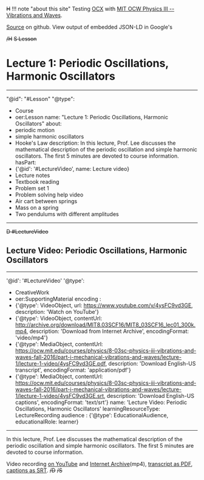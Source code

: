 ~~H~~
!!! note "about this site"
    Testing [OCX](https://k12ocx.github.io/k12ocx-specs/) with [MIT OCW Physics III -- Vibrations and Waves](https://ocw.mit.edu/courses/physics/8-03sc-physics-iii-vibrations-and-waves-fall-2016/).

[Source](https://github.com/philbarker/OCXPhysVibWav) on github. View output of embedded JSON-LD in Google's
<script>
text  = 'structured data testing tool'
here = window.location.href
sdd  = 'https://search.google.com/structured-data/testing-tool'
href = sdd+'#url='+encodeURIComponent(here)
link = '<a href="'+href+'">'+text+'</a>'
document.write(link)
</script>
~~/H~~
~~S Lesson~~
# Lecture 1: Periodic Oscillations, Harmonic Oscillators
---
"@id": "#Lesson"
"@type":
  - Course
  - oer:Lesson
name: "Lecture 1: Periodic Oscillations, Harmonic Oscillators"
about:
  - periodic motion
  - simple harmonic oscillators
  - Hooke's Law
description: In this lecture, Prof. Lee discusses the mathematical description of the periodic oscillation and simple harmonic oscillators. The first 5 minutes are devoted to course information.
hasPart:
  - {'@id': '#LectureVideo', name: Lecture video}
  - Lecture notes
  - Textbook reading
  - Problem set 1
  - Problem solving help video
  - Air cart between springs
  - Mass on a spring
  - Two pendulums with different amplitudes
---
~~D #LectureVideo~~
## Lecture Video: Periodic Oscillations, Harmonic Oscillators
---
'@id': '#LectureVideo'
'@type':
  - CreativeWork
  - oer:SupportingMaterial
encoding :
  - {'@type': VideoObject, url: https://www.youtube.com/v/4ysFC9vd3GE, description: 'Watch on YouTube'}
  - {'@type': VideoObject, contentUrl: http://archive.org/download/MIT8.03SCF16/MIT8_03SCF16_lec01_300k.mp4, description: 'Download from Internet Archive', encodingFormat: 'video/mp4'}
  - {'@type': MediaObject, contentUrl: https://ocw.mit.edu/courses/physics/8-03sc-physics-iii-vibrations-and-waves-fall-2016/part-i-mechanical-vibrations-and-waves/lecture-1/lecture-1-video/4ysFC9vd3GE.pdf, description: 'Download English-US transcript', encodingFormat: 'application/pdf'}
  - {'@type': MediaObject, contentUrl: https://ocw.mit.edu/courses/physics/8-03sc-physics-iii-vibrations-and-waves-fall-2016/part-i-mechanical-vibrations-and-waves/lecture-1/lecture-1-video/4ysFC9vd3GE.srt, description: 'Download English-US captions', encodingFormat: 'text/srt'}
name: 'Lecture Video: Periodic Oscillations, Harmonic Oscillators'
learningResourceType: LectureRecording
audience : {'@type': EducationalAudience, educationalRole: learner}
---
In this lecture, Prof. Lee discusses the mathematical description of the periodic oscillation and simple harmonic oscillators. The first 5 minutes are devoted to course information.

Video recording [on YouTube](https://www.youtube.com/v/4ysFC9vd3GE) and [Internet Archive](http://archive.org/download/MIT8.03SCF16/MIT8_03SCF16_lec01_300k.mp4)(mp4), [transcript as PDF](https://ocw.mit.edu/courses/physics/8-03sc-physics-iii-vibrations-and-waves-fall-2016/part-i-mechanical-vibrations-and-waves/lecture-1/lecture-1-video/4ysFC9vd3GE.pdf), [captions as SRT](https://ocw.mit.edu/courses/physics/8-03sc-physics-iii-vibrations-and-waves-fall-2016/part-i-mechanical-vibrations-and-waves/lecture-1/lecture-1-video/4ysFC9vd3GE.srt).
~~/D~~
~~/S~~
